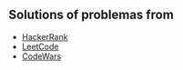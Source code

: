 ## Solutions of problemas from
+ [HackerRank](https://www.hackerrank.com/)
+ [LeetCode](https://leetcode.com/)
+ [CodeWars](https://www.codewars.com/)
